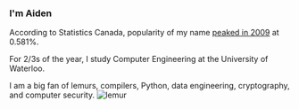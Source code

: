 ### I'm Aiden

According to Statistics Canada, popularity of my name [peaked in 2009](https://www150.statcan.gc.ca/n1/pub/71-607-x/71-607-x2023021-eng.htm?HPA=1) at 0.581%.

For 2/3s of the year, I study Computer Engineering at the University of Waterloo.

I am a big fan of lemurs, compilers, Python, data engineering, cryptography, and computer security.
![lemur](https://github.com/aidenfoxivey/aidenfoxivey/assets/71291879/43642cdd-47d4-474c-b60b-99f9bcb9211a)

